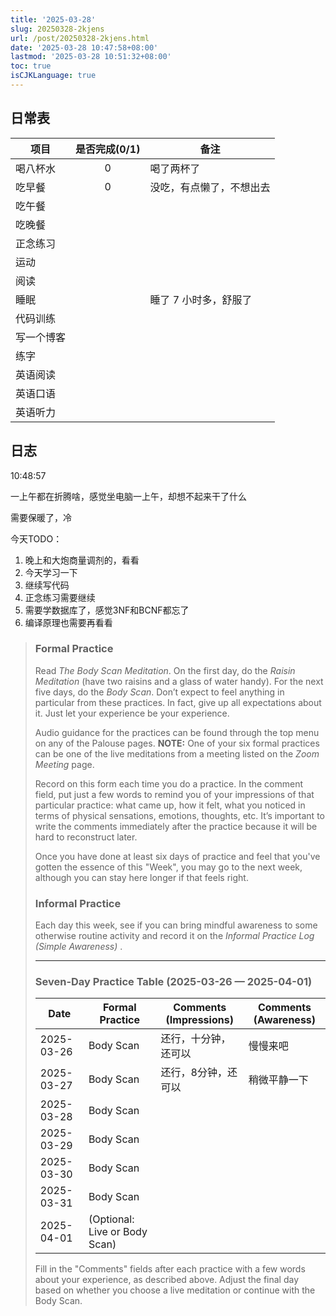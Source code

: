 ```yaml
---
title: '2025-03-28'
slug: 20250328-2kjens
url: /post/20250328-2kjens.html
date: '2025-03-28 10:47:58+08:00'
lastmod: '2025-03-28 10:51:32+08:00'
toc: true
isCJKLanguage: true
---
```






## 日常表

|项目|是否完成(0/1)|备注|
| ------------| :-------------: | --------------------------|
|喝八杯水|0|喝了两杯了|
|吃早餐|0|没吃，有点懒了，不想出去|
|吃午餐|||
|吃晚餐|||
|正念练习|||
|运动|||
|阅读|||
|睡眠||睡了 7 小时多，舒服了|
|代码训练|||
|写一个博客|||
|练字|||
|英语阅读|||
|英语口语|||
|英语听力|||

## 日志

10:48:57

一上午都在折腾啥，感觉坐电脑一上午，却想不起来干了什么

需要保暖了，冷

今天TODO：

1. 晚上和大炮商量调剂的，看看
2. 今天学习一下
3. 继续写代码
4. 正念练习需要继续
5. 需要学数据库了，感觉3NF和BCNF都忘了
6. 编译原理也需要再看看

> ### Formal Practice
>
> Read *The Body Scan Meditation*. On the first day, do the *Raisin Meditation* (have two raisins and a glass of water handy). For the next five days, do the *Body Scan*. Don’t expect to feel anything in particular from these practices. In fact, give up all expectations about it. Just let your experience be your experience.
>
> Audio guidance for the practices can be found through the top menu on any of the Palouse pages. **NOTE:**  One of your six formal practices can be one of the live meditations from a meeting listed on the *Zoom Meeting* page.
>
> Record on this form each time you do a practice. In the comment field, put just a few words to remind you of your impressions of that particular practice: what came up, how it felt, what you noticed in terms of physical sensations, emotions, thoughts, etc. It’s important to write the comments immediately after the practice because it will be hard to reconstruct later.
>
> Once you have done at least six days of practice and feel that you've gotten the essence of this "Week", you may go to the next week, although you can stay here longer if that feels right.
>
> ### Informal Practice
>
> Each day this week, see if you can bring mindful awareness to some otherwise routine activity and record it on the *Informal Practice Log (Simple Awareness)* .
>
> ---
>
> ### Seven-Day Practice Table (2025-03-26 — 2025-04-01)
>
> |Date|Formal Practice|Comments (Impressions)|Comments (Awareness)|
> | ----------| -----------------------------| ----------------------| --------------------|
> |2025-03-26|Body Scan|还行，十分钟，还可以|慢慢来吧|
> |2025-03-27|Body Scan|还行，8分钟，还可以|稍微平静一下|
> |2025-03-28|Body Scan|||
> |2025-03-29|Body Scan|||
> |2025-03-30|Body Scan|||
> |2025-03-31|Body Scan|||
> |2025-04-01|(Optional: Live or Body Scan)|||
>
> Fill in the "Comments" fields after each practice with a few words about your experience, as described above. Adjust the final day based on whether you choose a live meditation or continue with the Body Scan.

‍
